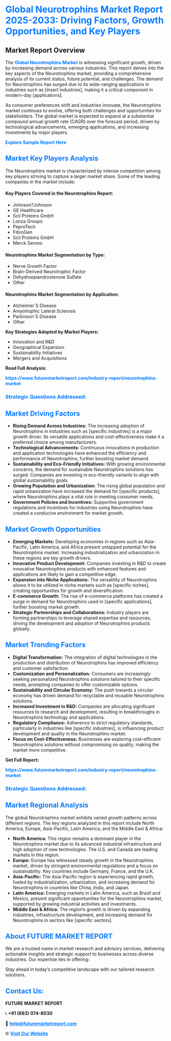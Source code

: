 <h1 style="color: #007BFF;">Global Neurotrophins Market Report 2025-2033: Driving Factors, Growth Opportunities, and Key Players</h1>

<section id="overview">
<h2>Market Report Overview</h2>
<p>The <a href="https://www.futuremarketreport.com/industry-report/neurotrophins-market" style="color: #007BFF; text-decoration: none;"><strong>Global Neurotrophins Market</strong></a> is witnessing significant growth, driven by increasing demand across various industries. This report delves into the key aspects of the Neurotrophins market, providing a comprehensive analysis of its current status, future potential, and challenges. The demand for Neurotrophins has surged due to its wide-ranging applications in industries such as [insert industries], making it a critical component in modern-day [applications].</p>
<p>As consumer preferences shift and industries innovate, the Neurotrophins market continues to evolve, offering both challenges and opportunities for stakeholders. The global market is expected to expand at a substantial compound annual growth rate (CAGR) over the forecast period, driven by technological advancements, emerging applications, and increasing investments by major players.</p>
</section>

<section id="overview">
<p><a href="https://www.futuremarketreport.com/request-sample/reportId=79048" style="color: #007BFF; text-decoration: none;"><strong>Explore Sample Report Here</strong></a></p>
</section>

<section id="key-players">
<h2 style="color: #007BFF;">Market Key Players Analysis</h2>
<p>The Neurotrophins market is characterized by intense competition among key players striving to capture a larger market share. Some of the leading companies in the market include:</p>
<h4>Key Players Covered in the Neurotrophins Report:</h4>
<ul><li>Johnson?Johnson</li><li>GE Healthcare</li><li>Scil Proteins GmbH</li><li>Lonza Groups</li><li>PeproTech</li><li>FibroGen</li><li>Scil Proteins GmbH</li><li>Merck Serono</li></ul>
<h4>Neurotrophins Market Segmentation by Type:</h4>
<ul><li>Nerve Growth Factor</li><li>Brain-Derived Neurotrophic Factor</li><li>Dehydroepiandrosterone Sulfate</li><li>Other</li></ul>

<h4>Neurotrophins Market Segmentation by Application:</h4>
<ul><li>Alzheimer`S Disease</li><li>Amyotrophic Lateral Sclerosis</li><li>Parkinson`S Disease</li><li>Other</li></ul>
<p><strong>Key Strategies Adopted by Market Players:</strong></p>
<ul>
<li>Innovation and R&D</li>
<li>Geographical Expansion</li>
<li>Sustainability Initiatives</li>
<li>Mergers and Acquisitions</li>
</ul>
</section>

<section>
<p><strong>Read Full Analysis: </strong></p><a href="https://www.futuremarketreport.com/industry-report/neurotrophins-market" style="color: #007BFF; text-decoration: none;"><strong>https://www.futuremarketreport.com/industry-report/neurotrophins-market</strong></a>
<h3 style="color: #007BFF;">Strategic Questions Addressed:</h3>
</section>

<section id="driving-factors">
<h2 style="color: #007BFF;">Market Driving Factors</h2>
<ul>
<li><strong>Rising Demand Across Industries:</strong> The increasing adoption of Neurotrophins in industries such as [specific industries] is a major growth driver. Its versatile applications and cost-effectiveness make it a preferred choice among manufacturers.</li>
<li><strong>Technological Advancements:</strong> Continuous innovations in production and application technologies have enhanced the efficiency and performance of Neurotrophins, further boosting market demand.</li>
<li><strong>Sustainability and Eco-Friendly Initiatives:</strong> With growing environmental concerns, the demand for sustainable Neurotrophins solutions has surged. Companies are investing in eco-friendly variants to align with global sustainability goals.</li>
<li><strong>Growing Population and Urbanization:</strong> The rising global population and rapid urbanization have increased the demand for [specific products], where Neurotrophins plays a vital role in meeting consumer needs.</li>
<li><strong>Government Policies and Incentives:</strong> Supportive government regulations and incentives for industries using Neurotrophins have created a conducive environment for market growth.</li>
</ul>
</section>

<section id="growth-opportunities">
<h2 style="color: #007BFF;">Market Growth Opportunities</h2>
<ul>
<li><strong>Emerging Markets:</strong> Developing economies in regions such as Asia-Pacific, Latin America, and Africa present untapped potential for the Neurotrophins market. Increasing industrialization and urbanization in these regions are key growth drivers.</li>
<li><strong>Innovative Product Development:</strong> Companies investing in R&D to create innovative Neurotrophins products with enhanced features and applications are likely to gain a competitive edge.</li>
<li><strong>Expansion into Niche Applications:</strong> The versatility of Neurotrophins allows it to be utilized in niche markets such as [specific niches], creating opportunities for growth and diversification.</li>
<li><strong>E-commerce Growth:</strong> The rise of e-commerce platforms has created a surge in demand for Neurotrophins used in [specific applications], further boosting market growth.</li>
<li><strong>Strategic Partnerships and Collaborations:</strong> Industry players are forming partnerships to leverage shared expertise and resources, driving the development and adoption of Neurotrophins products globally.</li>
</ul>
</section>

<section id="trending-factors">
<h2 style="color: #007BFF;">Market Trending Factors</h2>
<ul>
<li><strong>Digital Transformation:</strong> The integration of digital technologies in the production and distribution of Neurotrophins has improved efficiency and customer satisfaction.</li>
<li><strong>Customization and Personalization:</strong> Consumers are increasingly seeking personalized Neurotrophins solutions tailored to their specific needs, prompting companies to offer customizable options.</li>
<li><strong>Sustainability and Circular Economy:</strong> The push towards a circular economy has driven demand for recyclable and reusable Neurotrophins solutions.</li>
<li><strong>Increased Investment in R&D:</strong> Companies are allocating significant resources to research and development, resulting in breakthroughs in Neurotrophins technology and applications.</li>
<li><strong>Regulatory Compliance:</strong> Adherence to strict regulatory standards, particularly in industries like [specific industries], is influencing product development and quality in the Neurotrophins market.</li>
<li><strong>Focus on Cost-Effectiveness:</strong> Businesses are exploring cost-efficient Neurotrophins solutions without compromising on quality, making the market more competitive.</li>
</ul>
</section>

<section>
<p><strong>Get Full Report: </strong></p><a href="https://www.futuremarketreport.com/industry-report/neurotrophins-market" style="color: #007BFF; text-decoration: none;"><strong>https://www.futuremarketreport.com/industry-report/neurotrophins-market</strong></a>
<h3 style="color: #007BFF;">Strategic Questions Addressed:</h3>
</section>


<section id="regional-analysis">
<h2 style="color: #007BFF;">Market Regional Analysis</h2>
<p>The global Neurotrophins market exhibits varied growth patterns across different regions. The key regions analyzed in this report include North America, Europe, Asia-Pacific, Latin America, and the Middle East & Africa:</p>
<ul>
<li><strong>North America:</strong> This region remains a dominant player in the Neurotrophins market due to its advanced industrial infrastructure and high adoption of new technologies. The U.S. and Canada are leading markets in this region.</li>
<li><strong>Europe:</strong> Europe has witnessed steady growth in the Neurotrophins market, driven by stringent environmental regulations and a focus on sustainability. Key countries include Germany, France, and the U.K.</li>
<li><strong>Asia-Pacific:</strong> The Asia-Pacific region is experiencing rapid growth, fueled by industrialization, urbanization, and increasing demand for Neurotrophins in countries like China, India, and Japan.</li>
<li><strong>Latin America:</strong> Emerging markets in Latin America, such as Brazil and Mexico, present significant opportunities for the Neurotrophins market, supported by growing industrial activities and investments.</li>
<li><strong>Middle East & Africa:</strong> The region’s growth is driven by expanding industries, infrastructure development, and increasing demand for Neurotrophins in sectors like [specific sectors].</li>
</ul>
</section>

<footer>
<h2 style="color: #007BFF;">About FUTURE MARKET REPORT</h2>
<p>We are a trusted name in market research and advisory services, delivering actionable insights and strategic support to businesses across diverse industries. Our expertise lies in offering:</p>

<p>Stay ahead in today’s competitive landscape with our tailored research solutions.</p>

<h2 style="color: #007BFF;">Contact Us:</h2>
<p><strong>FUTURE MARKET REPORT</strong></p>
<p>📞 <strong>+91 (883) 074-8030</strong></p>
<p>📧 <strong><a href="mailto:help@futuremarketreport.com" style="color: #007BFF;">help@futuremarketreport.com</a></strong></p>
<p>🌐 <strong><a href="https://www.futuremarketreport.com/" style="color: #007BFF;">Visit Our Website</a></strong></p>
</footer>